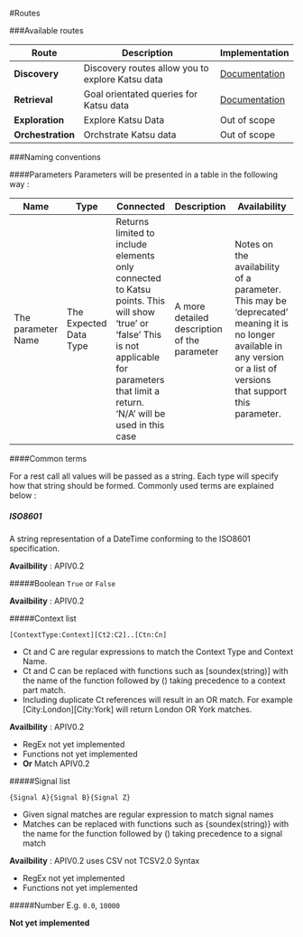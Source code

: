 #Routes

###Available routes

| Route | Description | Implementation |
|--------|--------|--------|
|  **Discovery**     | Discovery routes allow you to explore Katsu data        | [Documentation](routes/discovery.md) |
|  **Retrieval**     | Goal orientated queries for Katsu data        | [Documentation](routes/retrieve.md) |
|  **Exploration**     | Explore Katsu Data       | Out of scope |
|  **Orchestration**     | Orchstrate Katsu data       | Out of scope |


###Naming conventions

####Parameters
Parameters will be presented in a table in the following way :

| Name | Type |Connected |Description |Availability |
|--------|--------|--------|--------|--------|
| The parameter Name       |The Expected Data Type        |Returns limited to include elements only connected to Katsu points. This will show ‘true’ or ‘false’ This is not applicable for parameters that limit a return. ‘N/A’ will be used in this case |A more detailed description of the parameter |Notes on the availability of a parameter. This may be ‘deprecated’ meaning it is no longer available in any version or a list of versions that support this parameter. |


####Common terms

For a rest call all values will be passed as a string. Each type will specify how that string should be formed. Commonly used terms are explained below :

##### ISO8601
A string representation of a DateTime conforming to the ISO8601 specification.

**Availbility** : APIV0.2

#####Boolean
`True` or `False`

**Availbility** : APIV0.2

#####Context list
```language-katsu
[ContextType:Context][Ct2:C2]..[Ctn:Cn]
```

- Ct and C are regular expressions to match the Context Type and Context Name.
- Ct and C can be replaced with functions such as [soundex(string)] with the name of the function followed by () taking precedence to a context part match.
- Including duplicate Ct references will result in an OR match. For example [City:London][City:York] will return London OR York matches.

**Availbility** : APIV0.2

- RegEx not yet implemented
- Functions not yet implemented
- **Or** Match APIV0.2


#####Signal list
```language-katsu
{Signal A}{Signal B}{Signal Z}
```

- Given signal matches are regular expression to match signal names
- Matches can be replaced with functions such as {soundex(string)} with the name for the function followed by () taking precedence to a signal match

**Availbility** :
APIV0.2 uses CSV not TCSV2.0 Syntax
- RegEx not yet implemented
- Functions not yet implemented

#####Number
E.g. `0.0`, `10000`

**Not yet implemented**


